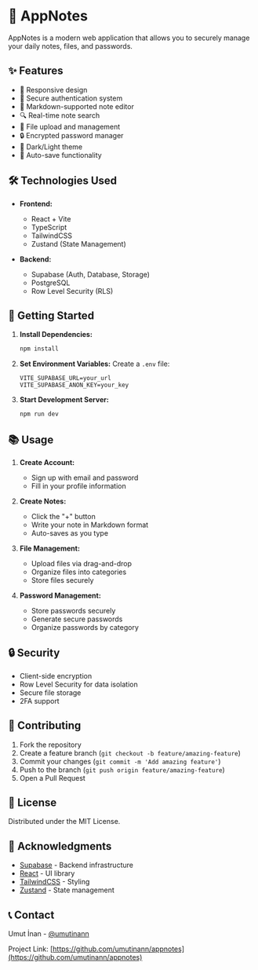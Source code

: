 # 📝 AppNotes

AppNotes is a modern web application that allows you to securely manage your daily notes, files, and passwords.

## ✨ Features

- 📱 Responsive design
- 🔐 Secure authentication system
- 📝 Markdown-supported note editor
- 🔍 Real-time note search
- 📁 File upload and management
- 🔒 Encrypted password manager
- 🌙 Dark/Light theme
- 🔄 Auto-save functionality

## 🛠️ Technologies Used

- **Frontend:**
  - React + Vite
  - TypeScript
  - TailwindCSS
  - Zustand (State Management)

- **Backend:**
  - Supabase (Auth, Database, Storage)
  - PostgreSQL
  - Row Level Security (RLS)

## 🚀 Getting Started

1. **Install Dependencies:**
   ```bash
   npm install
   ```

2. **Set Environment Variables:**
   Create a `.env` file:
   ```
   VITE_SUPABASE_URL=your_url
   VITE_SUPABASE_ANON_KEY=your_key
   ```

3. **Start Development Server:**
   ```bash
   npm run dev
   ```

## 📚 Usage

1. **Create Account:**
   - Sign up with email and password
   - Fill in your profile information

2. **Create Notes:**
   - Click the "+" button
   - Write your note in Markdown format
   - Auto-saves as you type

3. **File Management:**
   - Upload files via drag-and-drop
   - Organize files into categories
   - Store files securely

4. **Password Management:**
   - Store passwords securely
   - Generate secure passwords
   - Organize passwords by category

## 🔒 Security

- Client-side encryption
- Row Level Security for data isolation
- Secure file storage
- 2FA support

## 🤝 Contributing

1. Fork the repository
2. Create a feature branch (`git checkout -b feature/amazing-feature`)
3. Commit your changes (`git commit -m 'Add amazing feature'`)
4. Push to the branch (`git push origin feature/amazing-feature`)
5. Open a Pull Request

## 📄 License

Distributed under the MIT License.

## 🙏 Acknowledgments

- [Supabase](https://supabase.com/) - Backend infrastructure
- [React](https://reactjs.org/) - UI library
- [TailwindCSS](https://tailwindcss.com/) - Styling
- [Zustand](https://github.com/pmndrs/zustand) - State management

## 📞 Contact

Umut İnan - [@umutinann](https://twitter.com/umutinann)

Project Link: [https://github.com/umutinann/appnotes](https://github.com/umutinann/appnotes)
